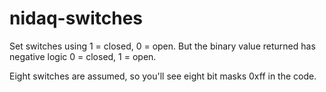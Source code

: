 # nidaq-switches

Set switches using 1 = closed, 0 = open.
But the binary value returned has negative logic 0 = closed, 1 = open.

Eight switches are assumed, so you'll see eight bit masks 0xff in the code.
